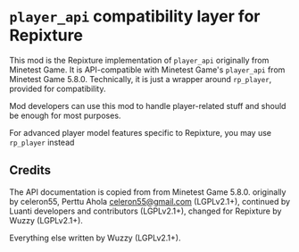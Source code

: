 # `player_api` compatibility layer for Repixture

This mod is the Repixture implementation of `player_api` originally from Minetest Game.
It is API-compatible with Minetest Game's `player_api` from Minetest Game 5.8.0.
Technically, it is just a wrapper around `rp_player`, provided for compatibility.

Mod developers can use this mod to handle player-related stuff and should be enough
for most purposes.

For advanced player model features specific to Repixture, you may use `rp_player` instead

## Credits

The API documentation is copied from from Minetest Game 5.8.0.
originally by celeron55, Perttu Ahola <celeron55@gmail.com> (LGPLv2.1+),
continued by Luanti developers and contributors (LGPLv2.1+),
changed for Repixture by Wuzzy (LGPLv2.1+).

Everything else written by Wuzzy (LGPLv2.1+).
